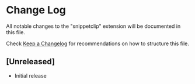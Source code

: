 # Change Log

All notable changes to the "snippetclip" extension will be documented in this file.

Check [Keep a Changelog](http://keepachangelog.com/) for recommendations on how to structure this file.

## [Unreleased]

- Initial release